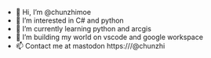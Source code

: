 - 👋 Hi, I’m @chunzhimoe
- 👀 I’m interested in C# and python
- 🌱 I’m currently learning python and arcgis
- 💞️ I’m building my world on vscode and google workspace
- 📫 Contact  me  at mastodon https:///@chunzhi

<!---
chunzhimoe/chunzhimoe is a ✨ special ✨ repository because its `README.md` (this file) appears on your GitHub profile.
You can click the Preview link to take a look at your changes.
--->
